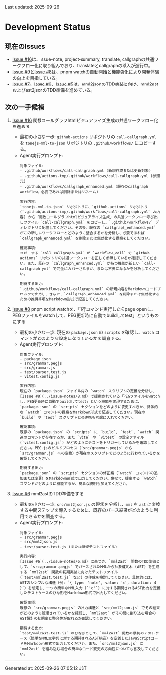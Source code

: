 Last updated: 2025-09-26

# Development Status

## 現在のIssues
- [Issue #16](../issue-notes/16.md)は、issue-note, project-summary, translate, callgraphの共通ワークフロー化に取り組んでおり、translateとcallgraphの導入が進行中。
- [Issue #9](../issue-notes/9.md)と[Issue #8](../issue-notes/8.md)は、pnpm watchの自動開始と機能強化により開発体験の向上を目指している。
- [Issue #7](../issue-notes/7.md)、[Issue #6](../issue-notes/6.md)、[Issue #5](../issue-notes/5.md)は、mml2jsonのTDD実装に向け、mml2astおよびast2jsonのTDD準備を進めている。

## 次の一手候補
1. [Issue #16](../issue-notes/16.md) 関数コールグラフhtmlビジュアライズ生成の共通ワークフロー化を進める
   - 最初の小さな一歩: `github-actions` リポジトリの `call-callgraph.yml` を `tonejs-mml-to-json` リポジトリの `.github/workflows/` にコピーする。
   - Agent実行プロンプト:
     ```
     対象ファイル:
     - .github/workflows/call-callgraph.yml (新規作成または更新対象)
     - .github/actions-tmp/.github/workflows/call-callgraph.yml (参照元)
     - .github/workflows/callgraph_enhanced.yml (既存のcallgraph workflow、必要であれば削除またはリネーム)

     実行内容:
     `tonejs-mml-to-json` リポジトリに、`github-actions` リポジトリ (`.github/actions-tmp/.github/workflows/call-callgraph.yml` の内容) から「関数コールグラフhtmlビジュアライズ生成」の共通ワークフロー呼び出しファイル `call-callgraph.yml` をコピーし、`.github/workflows/` ディレクトリに配置してください。その後、既存の `callgraph_enhanced.yml` がこの新しいワークフローとどのように整合するかを分析し、必要であれば `callgraph_enhanced.yml` を削除または無効化する提案をしてください。

     確認事項:
     コピーする `call-callgraph.yml` が `workflow_call` で `github-actions` リポジトリの共通ワークフローを正しく参照しているか確認してください。また、既存の `callgraph_enhanced.yml` が持つ機能が新しい `call-callgraph.yml` で完全にカバーされるか、または不要になるかを分析してください。

     期待する出力:
     `.github/workflows/call-callgraph.yml` の新規内容をMarkdownコードブロックで出力し、さらに、`callgraph_enhanced.yml` を削除または無効化するための推奨事項をMarkdown形式で記述してください。
     ```

2. [Issue #8](../issue-notes/8.md) pnpm script watchを、「1行コマンド実行したらpage openし、PEGファイルをwatchして、PEG更新時に自動でbuildしてtest」というものにする
   - 最初の小さな一歩: 現在の `package.json` の `scripts` を確認し、`watch` コマンドがどのような設定になっているかを調査する。
   - Agent実行プロンプト:
     ```
     対象ファイル:
     - package.json
     - src/grammar.pegjs
     - src/grammar.js
     - test/parser.test.js
     - vitest.config.js

     実行内容:
     現在の `package.json` ファイル内の `watch` スクリプトの定義を分析し、[Issue #8](../issue-notes/8.md) で提案されている「PEGファイルをwatchし、PEG更新時に自動でbuildしてtest」という機能を実現するために、`package.json` の `scripts` セクションをどのように変更すべきか、具体的な `watch` コマンドの提案をMarkdown形式で記述してください。現在の `build` や `test` スクリプトとの連携も考慮に入れてください。

     確認事項:
     既存の `package.json` の `scripts` に `build`, `test`, `watch` 関連のコマンドが存在するか、また `vite` や `vitest` の設定ファイル (`vitest.config.js`) がどのようにテストをトリガーしているかを確認してください。PEG.jsのビルドプロセス（`src/grammar.pegjs` から `src/grammar.js` への変換）が現在のスクリプトでどのように行われているかを確認してください。

     期待する出力:
     `package.json` の `scripts` セクションの修正案（`watch` コマンドの追加または変更）をMarkdown形式で出力してください。併せて、提案する `watch` コマンドがどのように機能するか、簡単な説明も加えてください。
     ```

3. [Issue #6](../issue-notes/6.md) mml2astのTDD準備をする
   - 最初の小さな一歩: `src/mml2json.js` の現状を分析し、`mml` を `ast` に変換する中間ステップを導入するために、既存のパース結果がどのように利用できるかを調査する。
   - Agent実行プロンプト:
     ```
     対象ファイル:
     - src/grammar.pegjs
     - src/mml2json.js
     - test/parser.test.js (または新規テストファイル)

     実行内容:
     [Issue #6](../issue-notes/6.md) に基づき、`mml2ast` 関数のTDD準備として、`src/grammar.pegjs` でパースされたMMLから抽象構文木 (AST) を生成する `mml2ast` 関数の初期実装に向けたテストファイル (`test/mml2ast.test.js` など) の作成を検討してください。具体的には、ASTのシンプルな構造（例: `{ type: 'note', value: 'c', duration: 4 }`）を想定し、一つの簡単なMML入力 (`'c'`) に対する期待されるAST出力を定義したテストケースのひな形をMarkdown形式で出力してください。

     確認事項:
     既存の `src/grammar.pegjs` の出力構造と `src/mml2json.js` でその結果がどのように処理されているかを確認し、`mml2ast` がその間に割り込む場合のAST設計の初期案と整合性が取れるか確認してください。

     期待する出力:
     `test/mml2ast.test.js` のひな形として、`mml2ast` 関数の最初のテストケース（簡単なMML文字列に対する期待されるAST構造）を定義したJavaScriptコードをMarkdown形式で出力してください。また、`src/mml2json.js` に `mml2ast` を組み込む場合の簡単なコード変更の方向性についても言及してください。

---
Generated at: 2025-09-26 07:05:12 JST
